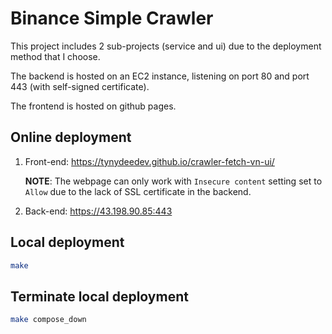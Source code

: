 # Binance Simple Crawler

This project includes 2 sub-projects (service and ui) due to the deployment method that I choose.

The backend is hosted on an EC2 instance, listening on port 80 and port 443 (with self-signed certificate).

The frontend is hosted on github pages.

## Online deployment

1. Front-end: <https://tynydeedev.github.io/crawler-fetch-vn-ui/>

   **NOTE**: The webpage can only work with `Insecure content` setting set to `Allow` due to the lack of SSL certificate in the backend.

2. Back-end: <https://43.198.90.85:443>

## Local deployment

```bash
make
```

## Terminate local deployment

```bash
make compose_down
```
